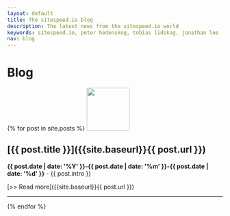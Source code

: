 ```yaml
---
layout: default
title: The sitespeed.io blog
description: The latest news from the sitespeed.io world
keywords: sitespeed.io, peter hedenskog, tobias lidskog, jonathan lee
nav: blog
---
```


# Blog


{% for post in site.posts %}
  <img src="{{site.static-url}}{{ post.authorimage }}" class="photo pull-left" width="100" height="100">

## [{{ post.title }}]({{site.baseurl}}{{ post.url }})

**{{ post.date | date: '%Y' }}-{{ post.date | date: '%m' }}-{{ post.date | date: '%d' }}** -
  {{ post.intro }}

  [>> Read more]({{site.baseurl}}{{ post.url }})



  * * *

{% endfor %}
